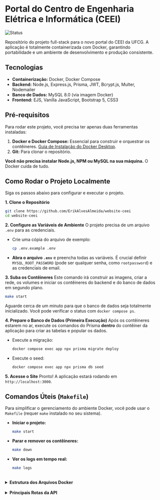 # Portal do Centro de Engenharia Elétrica e Informática (CEEI)

![Status](https://img.shields.io/badge/status-conclu%C3%ADdo-success)

Repositório do projeto full-stack para o novo portal do CEEI da UFCG. A aplicação é totalmente containerizada com Docker, garantindo portabilidade e um ambiente de desenvolvimento e produção consistente.

## Tecnologias

- **Containerização:** Docker, Docker Compose
- **Backend:** Node.js, Express.js, Prisma, JWT, Bcrypt.js, Multer, Nodemailer
- **Banco de Dados:** MySQL 8.0 (via imagem Docker)
- **Frontend:** EJS, Vanilla JavaScript, Bootstrap 5, CSS3

## Pré-requisitos

Para rodar este projeto, você precisa ter apenas duas ferramentas instaladas:
1.  **Docker e Docker Compose:** Essencial para construir e orquestrar os contêineres. [Guia de Instalação do Docker Desktop](https://www.docker.com/products/docker-desktop/).
2.  **Git:** Para clonar o repositório.

**Você não precisa instalar Node.js, NPM ou MySQL na sua máquina.** O Docker cuida de tudo.

## Como Rodar o Projeto Localmente

Siga os passos abaixo para configurar e executar o projeto.

**1. Clone o Repositório**
```bash
git clone https://github.com/ErikAlvesAlmeida/website-ceei
cd website-ceei
```

**2. Configure as Variáveis de Ambiente**
O projeto precisa de um arquivo `.env` para as credenciais.

- Crie uma cópia do arquivo de exemplo:
  ```bash
  cp .env.example .env
  ```
- **Abra o arquivo `.env`** e preencha todas as variáveis. É crucial definir `MYSQL_ROOT_PASSWORD` (pode ser qualquer senha, como `rootpassword`) e as credenciais de email.

**3. Suba os Contêineres**
Este comando irá construir as imagens, criar a rede, os volumes e iniciar os contêineres do backend e do banco de dados em segundo plano.

```bash
make start
```
Aguarde cerca de um minuto para que o banco de dados seja totalmente inicializado. Você pode verificar o status com `docker compose ps`.

**4. Prepare o Banco de Dados (Primeira Execução)**
Após os contêineres estarem no ar, execute os comandos do Prisma **dentro** do contêiner da aplicação para criar as tabelas e popular os dados.

- Execute a migração:
  ```bash
  docker compose exec app npx prisma migrate deploy
  ```
- Execute o seed:
  ```bash
  docker compose exec app npx prisma db seed
  ```

**5. Acesse o Site**
Pronto! A aplicação estará rodando em `http://localhost:3000`.

## Comandos Úteis (`Makefile`)

Para simplificar o gerenciamento do ambiente Docker, você pode usar o `Makefile` (requer `make` instalado no seu sistema).

- **Iniciar o projeto:**
  ```bash
  make start
  ```

- **Parar e remover os contêineres:**
  ```bash
  make down
  ```

- **Ver os logs em tempo real:**
  ```bash
  make logs
  ```

<br>
<details>
<summary><strong>Estrutura dos Arquivos Docker</strong></summary>

- **`Dockerfile`:** Define a receita para construir a imagem da aplicação Node.js. Usa um build multi-estágio para otimização, instala dependências e prepara a aplicação para produção.
- **`docker-compose.yml`:** Orquestra os serviços `app` (backend) e `db` (banco de dados), definindo a rede, volumes, portas e variáveis de ambiente para cada um. Utiliza `healthcheck` para garantir que a aplicação só inicie após o banco de dados estar pronto.
- **`.dockerignore`:** Lista os arquivos e pastas a serem ignorados durante o processo de build da imagem, tornando-a mais leve e segura.
- **`Makefile`:** Contém atalhos para os comandos mais comuns do `docker-compose`.

</details>
<br>
<details>
<summary><strong>Principais Rotas da API</strong></summary>

| Método | Rota                     | Descrição                                 | Autenticação   |
|--------|--------------------------|-------------------------------------------|----------------|
| `POST` | `/api/auth/login`        | Realiza o login de um administrador.      | Pública        |
| `POST` | `/api/users/register`    | Registra um novo admin.                   | MASTER         |
| `GET`  | `/api/users`             | Lista todos os admins.                    | MASTER         |
| `DELETE`| `/api/users/:id`        | Deleta um admin.                          | MASTER         |
| `PATCH`| `/api/users/me`          | Edita o perfil do usuário logado.         | ADMIN / MASTER |
| `GET`  | `/api/posts`             | Lista todos os posts do blog.             | Pública        |
| `POST` | `/api/posts`             | Cria um novo post.                        | ADMIN / MASTER |
| `GET`  | `/api/partners`          | Lista todos os parceiros.                 | Pública        |
| `POST` | `/api/partners`          | Adiciona um novo parceiro.                | ADMIN / MASTER |
| `GET`  | `/api/site-info`         | Busca as informações globais do site.     | Pública        |
| `PATCH`| `/api/site-info`         | Atualiza as informações globais do site.  | ADMIN / MASTER |
| `POST` | `/api/contact/send-email`| Envia o email do formulário de contato.   | Pública        |

</details>
<br>